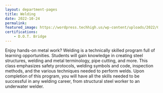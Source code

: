 ```yaml
---
layout: department-pages
title: Welding
date: 2022-10-24
permalink:
featured_image: https://wordpress.techhigh.us/wp-content/uploads/2022/04/rob-lambert-9Q_pLLP_jmA-unsplash-1.jpg
certifications: 
    - D.O.T. Bridge
---
```




Enjoy hands-on metal work? Welding is a technically skilled program full of learning opportunities. Students will gain knowledge in creating steel structures, welding and metal terminology, pipe cutting, and more. This class emphasizes safety protocols, welding symbols and code, inspection methods, and the various techniques needed to perform welds. Upon completion of this program, you will have all the skills needed to be successful in any welding career, from structural steel worker to an underwater welder.

